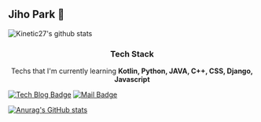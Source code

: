 

## Jiho Park 👋
![Kinetic27's github stats](https://github-readme-stats.vercel.app/api?username=park_jiho&show_icons=true)


<h3 align="center"><b>Tech Stack</b></h3>
<p align ="center">Techs that I'm currently learning <b>Kotlin, Python, JAVA, C++, CSS, Django, Javascript</b> </p>

[![Tech Blog Badge](http://img.shields.io/badge/-Tech%20blog-black?style=flat-square&logo=github&link=https://jiho1996.tistory.com/)](https://jiho1996.tistory.com/)
 [![Mail Badge](https://img.shields.io/badge/Mail-d14836?style=flat-square&logo=Gmail&logoColor=white&link=mailto:jhp9270@naver.com)](mailto:jhp9270@naver.com)


[![Anurag's GitHub stats](https://github-readme-stats.vercel.app/api?username=Jiho1996)](https://github.com/anuraghazra/github-readme-stats)

<!--
**Jiho1996/Jiho1996** is a ✨ _special_ ✨ repository because its `README.md` (this file) appears on your GitHub profile.

Here are some ideas to get you started:

- 🔭 I’m currently working on ...
- 🌱 I’m currently learning ...
- 👯 I’m looking to collaborate on ...
- 🤔 I’m looking for help with ...
- 💬 Ask me about ...
- 📫 How to reach me: ...
- 😄 Pronouns: ...
- ⚡ Fun fact: ...
-->
